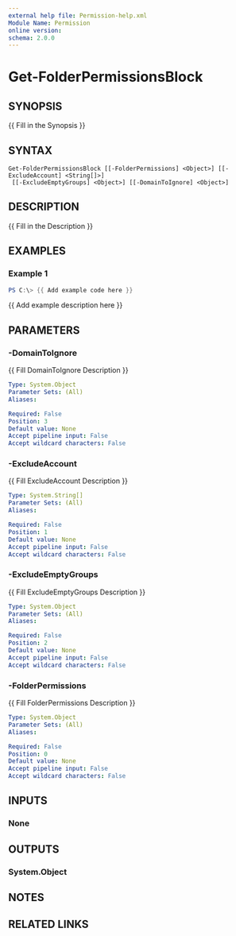 ```yaml
---
external help file: Permission-help.xml
Module Name: Permission
online version:
schema: 2.0.0
---
```


# Get-FolderPermissionsBlock

## SYNOPSIS
{{ Fill in the Synopsis }}

## SYNTAX

```
Get-FolderPermissionsBlock [[-FolderPermissions] <Object>] [[-ExcludeAccount] <String[]>]
 [[-ExcludeEmptyGroups] <Object>] [[-DomainToIgnore] <Object>]
```

## DESCRIPTION
{{ Fill in the Description }}

## EXAMPLES

### Example 1
```powershell
PS C:\> {{ Add example code here }}
```

{{ Add example description here }}

## PARAMETERS

### -DomainToIgnore
{{ Fill DomainToIgnore Description }}

```yaml
Type: System.Object
Parameter Sets: (All)
Aliases:

Required: False
Position: 3
Default value: None
Accept pipeline input: False
Accept wildcard characters: False
```

### -ExcludeAccount
{{ Fill ExcludeAccount Description }}

```yaml
Type: System.String[]
Parameter Sets: (All)
Aliases:

Required: False
Position: 1
Default value: None
Accept pipeline input: False
Accept wildcard characters: False
```

### -ExcludeEmptyGroups
{{ Fill ExcludeEmptyGroups Description }}

```yaml
Type: System.Object
Parameter Sets: (All)
Aliases:

Required: False
Position: 2
Default value: None
Accept pipeline input: False
Accept wildcard characters: False
```

### -FolderPermissions
{{ Fill FolderPermissions Description }}

```yaml
Type: System.Object
Parameter Sets: (All)
Aliases:

Required: False
Position: 0
Default value: None
Accept pipeline input: False
Accept wildcard characters: False
```

## INPUTS

### None

## OUTPUTS

### System.Object
## NOTES

## RELATED LINKS

